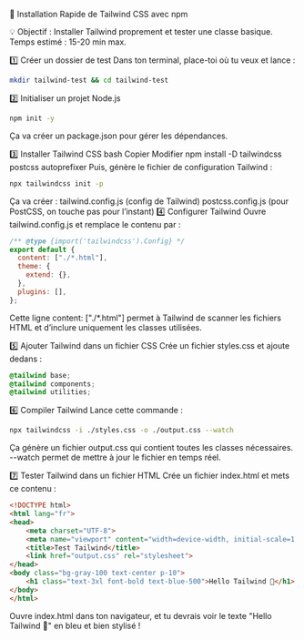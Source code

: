 🚀 Installation Rapide de Tailwind CSS avec npm

💡 Objectif : Installer Tailwind proprement et tester une classe basique. Temps estimé : 15-20 min max.

1️⃣ Créer un dossier de test
Dans ton terminal, place-toi où tu veux et lance :

```bash
mkdir tailwind-test && cd tailwind-test
```

2️⃣ Initialiser un projet Node.js

```bash
npm init -y
```
Ça va créer un package.json pour gérer les dépendances.

3️⃣ Installer Tailwind CSS
bash
Copier
Modifier
npm install -D tailwindcss postcss autoprefixer
Puis, génère le fichier de configuration Tailwind :

```bash
npx tailwindcss init -p
```

Ça va créer :
tailwind.config.js (config de Tailwind)
postcss.config.js (pour PostCSS, on touche pas pour l’instant)
4️⃣ Configurer Tailwind
Ouvre tailwind.config.js et remplace le contenu par :

```js
/** @type {import('tailwindcss').Config} */
export default {
  content: ["./*.html"],
  theme: {
    extend: {},
  },
  plugins: [],
};
```
Cette ligne content: ["./*.html"] permet à Tailwind de scanner les fichiers HTML et d’inclure uniquement les classes utilisées.

5️⃣ Ajouter Tailwind dans un fichier CSS
Crée un fichier styles.css et ajoute dedans :

```css
@tailwind base;
@tailwind components;
@tailwind utilities;
```

6️⃣ Compiler Tailwind
Lance cette commande :

```bash
npx tailwindcss -i ./styles.css -o ./output.css --watch
```

Ça génère un fichier output.css qui contient toutes les classes nécessaires. --watch permet de mettre à jour le fichier en temps réel.

7️⃣ Tester Tailwind dans un fichier HTML
Crée un fichier index.html et mets ce contenu :

```html
<!DOCTYPE html>
<html lang="fr">
<head>
    <meta charset="UTF-8">
    <meta name="viewport" content="width=device-width, initial-scale=1.0">
    <title>Test Tailwind</title>
    <link href="output.css" rel="stylesheet">
</head>
<body class="bg-gray-100 text-center p-10">
    <h1 class="text-3xl font-bold text-blue-500">Hello Tailwind 🚀</h1>
</body>
</html>
```

Ouvre index.html dans ton navigateur, et tu devrais voir le texte "Hello Tailwind 🚀" en bleu et bien stylisé !
